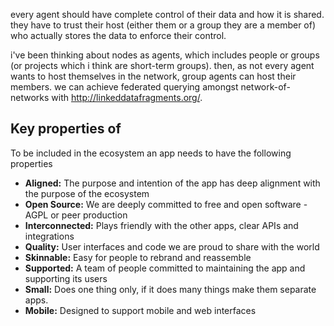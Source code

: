 every agent should have complete control of their data and how it is shared. they have to trust their host (either them or a group they are a member of) who actually stores the data to enforce their control.

i've been thinking about nodes as agents, which includes people or groups (or projects which i think are short-term groups). then, as not every agent wants to host themselves in the network, group agents can host their members. we can achieve federated querying amongst network-of-networks with http://linkeddatafragments.org/.



## Key properties of 
To be included in the ecosystem an app needs to have the following properties

- **Aligned:** The purpose and intention of the app has deep alignment with the purpose of the ecosystem
- **Open Source:** We are deeply committed to free and open software - AGPL or peer production
- **Interconnected:** Plays friendly with the other apps, clear APIs and integrations
- **Quality:** User interfaces and code we are proud to share with the world
- **Skinnable:** Easy for people to rebrand and reassemble
- **Supported:** A team of people committed to maintaining the app and supporting its users
- **Small:** Does one thing only, if it does many things make them separate apps.
- **Mobile:** Designed to support mobile and web interfaces